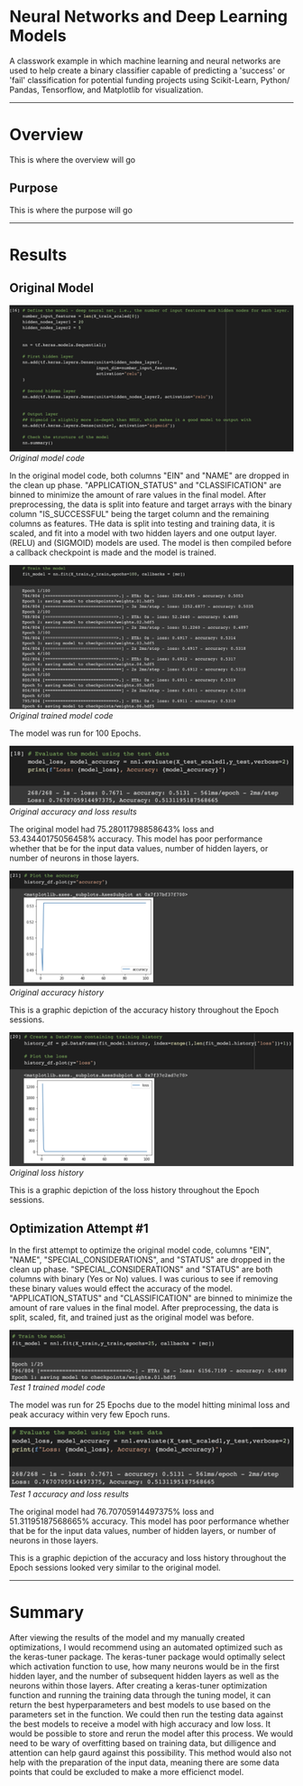 # Neural Networks and Deep Learning Models
A classwork example in which machine learning and neural networks are used to help create a binary classifier capable of predicting a 'success' or 'fail' classification for potential funding projects using Scikit-Learn, Python/ Pandas, Tensorflow, and Matplotlib for visualization.

---

# Overview
This is where the overview will go

## Purpose
This is where the purpose will go

---

# Results 
## Original Model
![Original model code](/Resources/original_model_code.png)
*Original model code*

In the original model code, both columns "EIN" and "NAME" are dropped in the clean up phase. "APPLICATION_STATUS" and "CLASSIFICATION" are binned to minimize the amount of rare values in the final model. After preprocessing, the data is split into feature and target arrays with the binary column "IS_SUCCESSFUL" being the target column and the remaining columns as features. THe data is split into testing and training data, it is scaled, and fit into a model with two hidden layers and one output layer. (RELU) and (SIGMOID) models are used. The model is then compiled before a callback checkpoint is made and the model is trained. 

![Original trained model code](/Resources/original_trained_model_code.png)
*Original trained model code*

The model was run for 100 Epochs.

![Original accuracy lossh results](/Resources/original_accuracy_loss.png)
*Original accuracy and loss results*

The original model had 75.28011798858643% loss and 53.43440175056458% accuracy. This model has poor performance whether that be for the input data values, number of hidden layers, or number of neurons in those layers. 

![Original accuracy history](/Resources/original_accuracy_history.png)
*Original accuracy history*

This is a graphic depiction of the accuracy history throughout the Epoch sessions.

![Original loss history](/Resources/original_loss_history.png)
*Original loss history*

This is a graphic depiction of the loss history throughout the Epoch sessions.

## Optimization Attempt #1 
In the first attempt to optimize the original model code, columns "EIN", "NAME", "SPECIAL_CONSIDERATIONS", and "STATUS" are dropped in the clean up phase. "SPECIAL_CONSIDERATIONS" and "STATUS" are both columns with binary (Yes or No) values. I was curious to see if removing these binary values would effect the accuracy of the model.  "APPLICATION_STATUS" and "CLASSIFICATION" are binned to minimize the amount of rare values in the final model. After preprocessing, the data is split, scaled, fit, and trained just as the original model was before. 

![t1 model code](/Resources/t1_trained_model_code.png)
*Test 1 trained model code*

The model was run for 25 Epochs due to the model hitting minimal loss and peak accuracy within very few Epoch runs.

![t1 accuracy loss results](/Resources/t1_accuracy_loss.png)
*Test 1 accuracy and loss results*

The original model had 76.70705914497375% loss and 51.31195187568665% accuracy. This model has poor performance whether that be for the input data values, number of hidden layers, or number of neurons in those layers. 

This is a graphic depiction of the accuracy and loss history throughout the Epoch sessions looked very similar to the original model.

---

# Summary
After viewing the results of the model and my manually created optimizations, I would recommend using an automated optimized such as the keras-tuner package. The keras-tuner package would optimally select which activation function to use, how many neurons would be in the first hidden layer, and the number of subsequent hidden layers as well as the neurons within those layers. 
After creating a keras-tuner optimization function and running the training data through the tuning model, it can return the best hyperparameters and best models to use based on the parameters set in the function. We could then run the testing data against the best models to receive a model with high accuracy and low loss. It would be possible to store and rerun the model after this process. 
We would need to be wary of overfitting based on training data, but dilligence and attention can help gaurd against this possibility. This method would also not help with the preparation of the input data, meaning there are some data points that could be excluded to make a more efficienct model.
